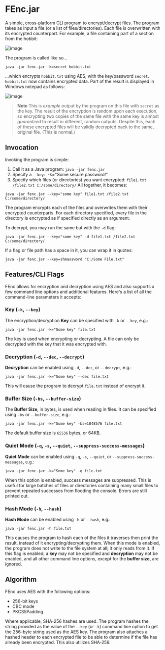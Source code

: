 # FEnc.jar
A simple, cross-platform CLI program to encrypt/decrypt files. The program takes as input a file (or a list of files/directories). Each file is overwritten with its encrypted counterpart. For example, a file containing part of a section from the hobbit:

![image](https://user-images.githubusercontent.com/117754232/217385037-54a635da-fd2a-46e8-bea0-c95830854d55.png)

The program is called like so...
```batch
java -jar fenc.jar -k=secret hobbit.txt
```

...which encrypts `hobbit.txt` using AES, with the key/password `secret`. `hobbit.txt` now contains encrypted data. Part of the result is displayed in Windows notepad as follows:

![image](https://user-images.githubusercontent.com/117754232/217385109-acbf02a5-0e2d-4efc-95da-1075667d17d8.png)

> **Note**
> This is *example* output by the program on this file with `secret` as the key. The result of the encryption is random upon each execution, so encrypting two copies of the same file with the same key is almost *guaranteed* to result in different, random outputs. Despite this, each of these encrypted files will be validly decrypted back to the same, original file. (This is normal.)

## Invocation
Invoking the program is simple: 
1. Call it as a Java program: `java -jar fenc.jar`
2. Specify a `--key`: `-k="Some secure password!"
3. Specify which files (or directories) you want encrypted: `file1.txt /file2.txt C:/some/directory/`
All together, it becomes:
```batch
java -jar fenc.jar --key="some key" file1.txt /file2.txt C:/some/directory/
```

The program encrypts each of the files and overwrites them with their encrypted counterparts. For each directory specified, every file in the directory is encrypted as if specified directly as an argument.

To decrypt, you may run the same but with the `-d` flag:
```batch
java -jar fenc.jar --key="some key" -d file1.txt /file2.txt C:/some/directory/
```

If a flag or file path has a space in it, you can wrap it in quotes:
```batch
java -jar fenc.jar --key=shmassword "C:/Some File.txt"
```

## Features/CLI Flags
FEnc allows for encryption and decryption using AES and also supports a few command line options and additional features. Here's a list of all the command-line parameters it accepts:

### Key (`-k`, `--key`)
The encryption/decryption **Key** can be specified with `-k` or `--key`, e.g.:
```
java -jar fenc.jar -k="Some key" file.txt
```
The key is used when encrypting or decrypting. A file can only be decrypted with the key that it was encrypted with.

### Decryption (`-d`, `--dec`, `--decrypt`)
**Decryption** can be enabled using `-d`, `--dec`, or `--decrypt`, e.g.:
```
java -jar fenc.jar -k="Some key" --dec file.txt
```
This will cause the program to decrypt `file.txt` instead of encrypt it.

### Buffer Size (`-bs`, `--buffer-size`)
The **Buffer Size**, in bytes, is used when reading in files. It can be specified using `-bs` or `--buffer-size`, e.g.:
```
java -jar fenc.jar -k="Some key" -bs=1048576 file.txt
```
The default buffer size is `65536` bytes, or 64KB.

### Quiet Mode (`-q`, `-s`, `--quiet`, `--suppress-success-messages`)
**Quiet Mode** can be enabled using `-q`, `-s`, `--quiet`, or `--suppress-success-messages`, e.g.:
```
java -jar fenc.jar -k="Some key" -q file.txt
```
When this option is enabled, success messages are suppressed. This is useful for large batches of files or directories containing many small files to prevent repeated successes from flooding the console. Errors are still printed out.

### Hash Mode (`-h`, `--hash`)
**Hash Mode** can be enabled using `-h` or `--hash`, e.g.:
```
java -jar fenc.jar -h file.txt
```
This causes the program to hash each of the files it traverses then print the result, instead of it encrypting/decrypting them. When this mode is enabled, the program does not write to the file system at all; it only reads from it. If this flag is enabled, a **key** may not be specified and **decryption** may not be enabled, and all other command line options, except for the **buffer size**, are ignored.


## Algorithm
FEnc uses AES with the following options:
* 256-bit keys
* CBC mode
* PKCS5Padding

Where applicable, SHA-256 hashes are used. The program hashes the string provided as the value of the `--key` (or `-k`) command line option to get the 256-byte string used as the AES key. The program also attaches a hashed header to each encrypted file to be able to determine if the file has already been encrypted. This also utilizes SHA-256.
